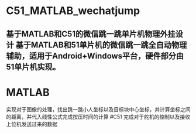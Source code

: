 # C51_MATLAB_wechatjump
基于MATLAB和C51的微信跳一跳单片机物理外挂设计
基于MATLAB和51单片机的微信跳一跳全自动物理辅助，适用于Android+Windows平台，硬件部分由51单片机实现。
------
# MATLAB
实现对于图像的处理，找出跳一跳小人坐标以及目标块中心坐标，并计算坐标之间的距离，并代入线性公式完成按压时间的计算
#C51
完成对于舵机的控制以及接收上位机发送过来的数据
